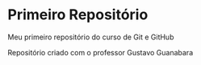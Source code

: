 # Primeiro Repositório
 Meu primeiro repositório do curso de Git e GitHub

 Repositório criado com o professor Gustavo Guanabara
